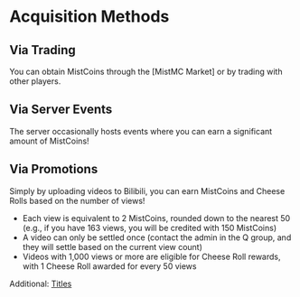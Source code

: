 # Acquisition Methods

## Via Trading
You can obtain MistCoins through the [MistMC Market] or by trading with other players.

## Via Server Events
The server occasionally hosts events where you can earn a significant amount of MistCoins!

## Via Promotions
Simply by uploading videos to Bilibili, you can earn MistCoins and Cheese Rolls based on the number of views!
- Each view is equivalent to 2 MistCoins, rounded down to the nearest 50 (e.g., if you have 163 views, you will be credited with 150 MistCoins)
- A video can only be settled once (contact the admin in the Q group, and they will settle based on the current view count)
- Videos with 1,000 views or more are eligible for Cheese Roll rewards, with 1 Cheese Roll awarded for every 50 views

Additional: [Titles](/en-US/docs/guide/title/bili.html)